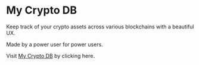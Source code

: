 # My Crypto DB

Keep track of your crypto assets across various blockchains with a beautiful UX.

Made by a power user for power users.

Visit [My Crypto DB](https://my-crypto-db.vercel.app/) by clicking here.
